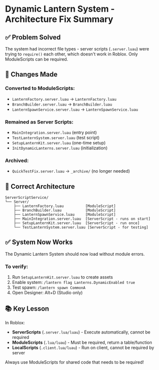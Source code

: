 # Dynamic Lantern System - Architecture Fix Summary

## ✅ Problem Solved
The system had incorrect file types - server scripts (`.server.luau`) were trying to `require()` each other, which doesn't work in Roblox. Only ModuleScripts can be required.

## 🔧 Changes Made

### Converted to ModuleScripts:
- `LanternFactory.server.luau` → `LanternFactory.luau`
- `BranchBuilder.server.luau` → `BranchBuilder.luau`  
- `LanternSpawnService.server.luau` → `LanternSpawnService.luau`

### Remained as Server Scripts:
- `MainIntegration.server.luau` (entry point)
- `TestLanternSystem.server.luau` (test script)
- `SetupLanternKit.server.luau` (one-time setup)
- `InitDynamicLanterns.server.luau` (initialization)

### Archived:
- `QuickTestFix.server.luau` → `_archive/` (no longer needed)

## 📂 Correct Architecture

```
ServerScriptService/
└── Server/
    ├── LanternFactory.luau          [ModuleScript]
    ├── BranchBuilder.luau           [ModuleScript]
    ├── LanternSpawnService.luau     [ModuleScript]
    ├── MainIntegration.server.luau  [ServerScript - runs on start]
    ├── SetupLanternKit.server.luau  [ServerScript - run once]
    └── TestLanternSystem.server.luau [ServerScript - for testing]
```

## ✅ System Now Works

The Dynamic Lantern System should now load without module errors. 

### To verify:
1. Run `SetupLanternKit.server.luau` to create assets
2. Enable system: `/lantern flag Lanterns.DynamicEnabled true`
3. Test spawn: `/lantern spawn CommonA`
4. Open Designer: Alt+D (Studio only)

## 📚 Key Lesson

In Roblox:
- **ServerScripts** (`.server.lua/luau`) - Execute automatically, cannot be required
- **ModuleScripts** (`.lua/luau`) - Must be required, return a table/function
- **LocalScripts** (`.client.lua/luau`) - Run on client, cannot be required by server

Always use ModuleScripts for shared code that needs to be required!

